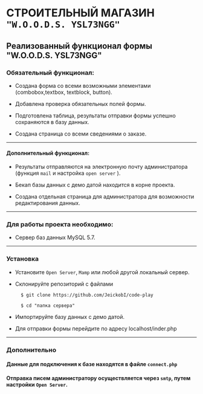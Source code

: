 # СТРОИТЕЛЬНЫЙ МАГАЗИН ``"W.O.O.D.S. YSL73NGG"``

## Реализованный функционал формы "W.O.O.D.S. YSL73NGG"

### Обязательный функционал:

- Создана форма со всеми возможными элементами (combobox,textbox, textblock, button).

- Добавлена проверка обязательных полей формы.

- Подготовлена таблица, результаты отправки формы успешно сохраняются в базу данных.

- Создана страница со всеми сведениями о заказе.

-----

#### Дополнительный функционал:

- Результаты отправляются на электронную почту администратора (функция ``mail`` и настройка ``open server`` ).

- Бекап базы данных с демо датой находится в корне проекта.

- Создана отдельная страница для администратора для возможности редактирования данных.

-----

### Для работы проекта необходимо:

- Сервер баз данных MySQL 5.7.

-----

### Установка

- Установите ``Open Server``, ``Mamp`` или любой другой локальный сервер.

- Склонируйте репозиторий с файлами

        $ git clone https://github.com/JeickobI/code-play

        $ cd "папка сервера"

- Импортируйте базу данных с демо датой.

- Для отправки формы перейдите по адресу localhost/inder.php

-----

### Дополнительно

#### Данные для подключения к базе находятся в файле ``connect.php``

#### Отправка писем администратору осуществляется через ``smtp``, путем настройки ``Open Server``.
